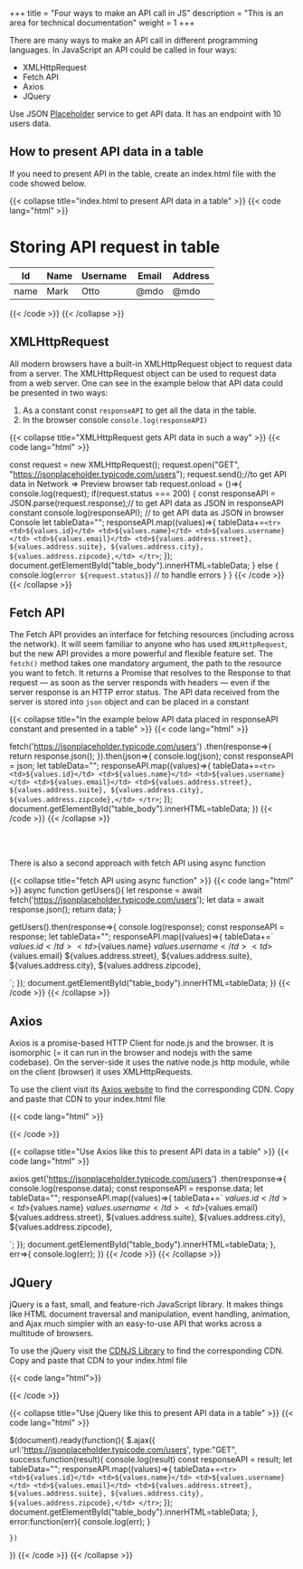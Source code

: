 +++
title = "Four ways to make an API call in JS"
description = "This is an area for technical documentation"
weight = 1
+++

There are many ways to make an API call in different programming languages. In JavaScript an API could be called in four ways: 

- XMLHttpRequest
- Fetch API
- Axios
- JQuery

Use JSON [Placeholder](https://jsonplaceholder.typicode.com/users) service to get API data. It has an endpoint with 10 users data.


## How to present API data in a table

If you need to present API in the table, create an index.html file with the code showed below.

{{< collapse title="index.html to present API data in a table" >}} 
{{< code lang="html" >}} 
<!DOCTYPE html>
<html lang="en">
<head>
    <meta charset="UTF-8">
    <meta http-equiv="X-UA-Compatible" content="IE=edge">
    <meta name="viewport" content="width=device-width, initial-scale=1.0">
    <link rel="stylesheet" href="https://cdn.jsdelivr.net/npm/bootstrap@5.2.2/dist/css/bootstrap.min.css">
</head>
<body>
    <h1 class="text-center">Storing API request in table</h1>
    <div class="container">
        <table class="table table-bordered">
            <thead>
              <tr class="table-primary">
                <th scope="col">Id</th>
                <th scope="col">Name</th>
                <th scope="col">Username</th>
                <th scope="col">Email</th>
                <th scope="col">Address</th>
              </tr>
            </thead>
            <tbody id="table_body">
              <tr>
                <td>name</td>
                <td>Mark</td>
                <td>Otto</td>
                <td>@mdo</td>
                <td>@mdo</td>
              </tr>
            </tbody>
          </table>
    </div>
<script src="script.js"></script>
</body>
</html> 
{{< /code >}}
{{< /collapse >}}


## XMLHttpRequest

All modern browsers have a built-in XMLHttpRequest object to request data from a server. The XMLHttpRequest object can be used to request data from a web server. One can see in the example below that API data could be presented in two ways:
1. As a constant const `responseAPI` to get all the data in the table.
2. In the browser console `console.log(responseAPI)`

{{< collapse title="XMLHttpRequest gets API data in such a way" >}} 
{{< code lang="html" >}} 

const request = new XMLHttpRequest();
request.open("GET", "https://jsonplaceholder.typicode.com/users");
request.send();//to get API data in Network => Preview browser tab
request.onload = ()=>{
    console.log(request);
    if(request.status === 200) {
        const responseAPI = JSON.parse(request.response);// to get API data as JSON in responseAPI constant
        console.log(responseAPI); // to get API data as JSON in browser Console
        let tableData="";
        responseAPI.map((values)=>{
        tableData+=`<tr>
        <td>${values.id}</td>
        <td>${values.name}</td>
        <td>${values.username}</td>
        <td>${values.email}</td>
        <td>${values.address.street}, ${values.address.suite}, ${values.address.city}, ${values.address.zipcode},</td>
      </tr>`;
    });
    document.getElementById("table_body").innerHTML=tableData;
    } else {
        console.log(`error ${request.status}`) // to handle errors
    }
}
{{< /code >}} 
{{< /collapse >}} 

## Fetch API

The Fetch API provides an interface for fetching resources (including across the network). It will seem familiar to anyone who has used `XMLHttpRequest`, but the new API provides a more powerful and flexible feature set.
The `fetch()` method takes one mandatory argument, the path to the resource you want to fetch. It returns a Promise that resolves to the Response to that request — as soon as the server responds with headers — even if the server response is an HTTP error status. 
The API data received from the server is stored into `json` object and can be placed in a constant

{{< collapse title="In the example below API data placed in responseAPI constant and presented in a table" >}} 
{{< code lang="html" >}} 

fetch('https://jsonplaceholder.typicode.com/users')
    .then(response=>{
        return response.json();
    }).then(json=>{
        console.log(json);
        const responseAPI = json;
        let tableData="";
        responseAPI.map((values)=>{
        tableData+=`<tr>
        <td>${values.id}</td>
        <td>${values.name}</td>
        <td>${values.username}</td>
        <td>${values.email}</td>
        <td>${values.address.street}, ${values.address.suite}, ${values.address.city}, ${values.address.zipcode},</td>
      </tr>`;
    });
    document.getElementById("table_body").innerHTML=tableData;
    })
{{< /code >}} 
{{< /collapse >}} 

<br><br>

There is also a second approach with fetch API using async function

{{< collapse title="fetch API using async function" >}} 
{{< code lang="html" >}} 
async function getUsers(){
    let response = await fetch('https://jsonplaceholder.typicode.com/users');
    let data = await response.json();
    return data;
}

getUsers().then(response=>{
    console.log(response);
    const responseAPI = response;
    let tableData="";
    responseAPI.map((values)=>{
    tableData+=`<tr>
    <td>${values.id}</td>
    <td>${values.name}</td>
    <td>${values.username}</td>
    <td>${values.email}</td>
    <td>${values.address.street}, ${values.address.suite}, ${values.address.city}, ${values.address.zipcode},</td>
  </tr>`;
});
document.getElementById("table_body").innerHTML=tableData;
})
{{< /code >}} 
{{< /collapse >}} 

## Axios

Axios is a promise-based HTTP Client for node.js and the browser. It is isomorphic (= it can run in the browser and nodejs with the same codebase). On the server-side it uses the native node.js http module, while on the client (browser) it uses XMLHttpRequests.

To use the client visit its [Axios website](https://axios-http.com/docs/intro) to find the corresponding CDN. Copy and paste that CDN to your index.html file

{{< code lang="html" >}}    
<script src="https://cdn.jsdelivr.net/npm/axios/dist/axios.min.js"></script>
{{< /code >}}

{{< collapse title="Use Axios like this to present API data in a table" >}} 
{{< code lang="html" >}} 

axios.get('https://jsonplaceholder.typicode.com/users')
     .then(response=>{
        console.log(response.data);
    const responseAPI = response.data;
    let tableData="";
    responseAPI.map((values)=>{
    tableData+=`<tr>
    <td>${values.id}</td>
    <td>${values.name}</td>
    <td>${values.username}</td>
    <td>${values.email}</td>
    <td>${values.address.street}, ${values.address.suite}, ${values.address.city}, ${values.address.zipcode},</td>
  </tr>`;
});
document.getElementById("table_body").innerHTML=tableData;
     }, err=>{
        console.log(err);
     })
{{< /code >}} 
{{< /collapse >}} 


## JQuery

jQuery is a fast, small, and feature-rich JavaScript library. It makes things like HTML document traversal and manipulation, event handling, animation, and Ajax much simpler with an easy-to-use API that works across a multitude of browsers. 

To use the jQuery visit the [CDNJS Library](https://cdnjs.com/libraries/jquery) to find the corresponding CDN. Copy and paste that CDN to your index.html file

{{< code lang="html">}} 
<script src="https://cdnjs.cloudflare.com/ajax/libs/jquery/3.6.1/jquery.min.js"></script>
{{< /code >}} 

{{< collapse title="Use jQuery like this to present API data in a table" >}} 
{{< code lang="html" >}} 

$(document).ready(function(){
    $.ajax({
        url:'https://jsonplaceholder.typicode.com/users',
        type:"GET",
        success:function(result){
            console.log(result)
            const responseAPI = result;
            let tableData="";
            responseAPI.map((values)=>{
            tableData+=`<tr>
            <td>${values.id}</td>
            <td>${values.name}</td>
            <td>${values.username}</td>
            <td>${values.email}</td>
            <td>${values.address.street}, ${values.address.suite}, ${values.address.city}, ${values.address.zipcode},</td>
            </tr>`;
            });
            document.getElementById("table_body").innerHTML=tableData;
        },
        error:function(err){
            console.log(err);
        }

    })
})
{{< /code >}} 
{{< /collapse >}} 



